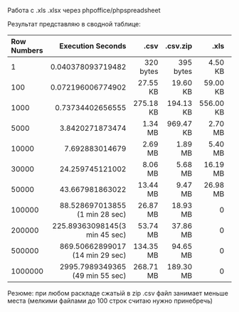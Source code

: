 Работа с .xls .xlsx через phpoffice/phpspreadsheet

Результат представляю в сводной таблице:

| Row Numbers | Execution Seconds | .csv | .csv.zip | .xls | .xls.zip | .xlsx | .xlsx.zip |
| :--- | ---: | ---: | ---: | ---: | ---: | ---: | ---: |
| 1 | 0.040378093719482 | 320 bytes | 395 bytes | 4.50 KB | 1.48 KB | 6.46 KB | 5.88 KB |
| 100 | 0.072196006774902 | 27.55 KB | 19.60 KB | 59.00 KB | 28.09 KB | 27.71 KB | 27.02 KB |
| 1000 | 0.73734402656555 | 275.18 KB | 194.13 KB | 556.00 KB | 251.59 KB | 219.22 KB | 213.04 KB |
| 5000 | 3.8420271873474 | 1.34 MB | 969.47 KB | 2.70 MB | 1.21 MB | 1.04 MB | 1.01 MB |
| 10000 | 7.692883014679 | 2.69 MB | 1.89 MB | 5.40 MB | 2.40 MB | 2.08 MB | 2.00 MB |
| 30000 | 24.259745121002 | 8.06 MB | 5.68 MB | 16.19 MB | 7.19 MB | 6.22 MB | 5.99 MB |
| 50000 | 43.667981863022 | 13.44 MB | 9.47 MB | 26.98 MB | 11.97 MB | 10.36 MB | 9.97 MB |
| 100000 | 88.528697013855 (1 min 28 sec) | 26.87 MB | 18.93 MB | 0 | 0 | 20.72 MB | 19.93 MB |
| 200000 | 225.89363098145(3 min 45 sec) | 53.74 MB | 37.86 MB | 0 | 0 | 41.47 MB | 39.86 MB |
| 500000 | 869.50662899017 (14 min 29 sec) | 134.35 MB | 94.65 MB | 0 | 0 | 103.69 MB | 99.63 MB |
| 1000000 | 2995.7989349365 (49 min 55 sec) | 268.71 MB | 189.30 MB | 0 | 0 | 207.36 MB | 199.23 MB |

Резюме: при любом раскладе сжатьій в zip .csv файл занимает меньше места (мелкими файлами до 100 строк считаю нужно принебречь)
